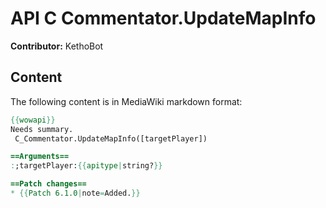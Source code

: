 # API C Commentator.UpdateMapInfo

**Contributor:** KethoBot

## Content

The following content is in MediaWiki markdown format:

```mediawiki
{{wowapi}}
Needs summary.
 C_Commentator.UpdateMapInfo([targetPlayer])

==Arguments==
:;targetPlayer:{{apitype|string?}}

==Patch changes==
* {{Patch 6.1.0|note=Added.}}
```